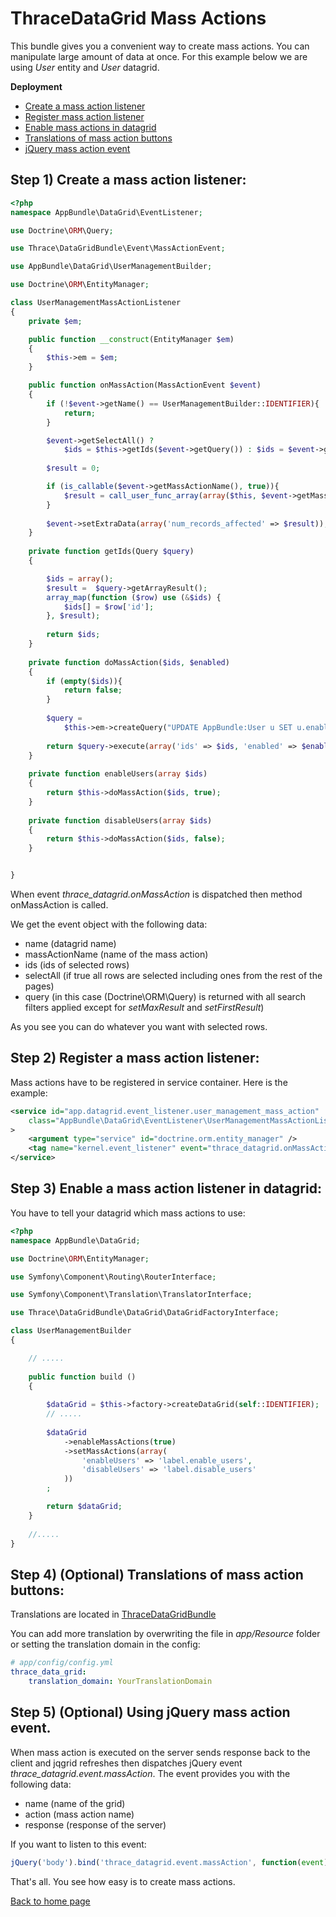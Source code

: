 ThraceDataGrid Mass Actions
============================
This bundle gives you a convenient way to create mass actions.
You can manipulate large amount of data at once. 
For this example below we are using *User* entity and *User* datagrid.

**Deployment**

* [Create a mass action listener](#create-mass-action-listener)
* [Register mass action listener](#register-mass-action-listener)
* [Enable mass actions in datagrid](#enable-mass-action-listener)
* [Translations of mass action buttons](#translations-mass-action-buttons)
* [jQuery mass action event](#jQuery-mass-action-event)

<a name="create-mass-action-listener"></a>

## Step 1) Create a mass action listener:

``` php
<?php
namespace AppBundle\DataGrid\EventListener;

use Doctrine\ORM\Query;

use Thrace\DataGridBundle\Event\MassActionEvent;

use AppBundle\DataGrid\UserManagementBuilder;

use Doctrine\ORM\EntityManager;

class UserManagementMassActionListener
{
    private $em;

    public function __construct(EntityManager $em)
    {
        $this->em = $em;
    }

    public function onMassAction(MassActionEvent $event)
    {
        if (!$event->getName() == UserManagementBuilder::IDENTIFIER){
            return;
        }

        $event->getSelectAll() ? 
            $ids = $this->getIds($event->getQuery()) : $ids = $event->getIds();
        
        $result = 0;

        if (is_callable($event->getMassActionName(), true)){
            $result = call_user_func_array(array($this, $event->getMassActionName()), array('ids' => $ids));
        }
   
        $event->setExtraData(array('num_records_affected' => $result));
    }
    
    private function getIds(Query $query)
    {

        $ids = array();
        $result =  $query->getArrayResult(); 
        array_map(function ($row) use (&$ids) {
            $ids[] = $row['id'];
        }, $result);
        
        return $ids;
    }
    
    private function doMassAction($ids, $enabled)
    {
        if (empty($ids)){
            return false;
        }
        
        $query =
            $this->em->createQuery("UPDATE AppBundle:User u SET u.enabled = :enabled WHERE u.id IN (:ids)");
        
        return $query->execute(array('ids' => $ids, 'enabled' => $enabled));
    }
    
    private function enableUsers(array $ids)
    {
        return $this->doMassAction($ids, true);
    }
    
    private function disableUsers(array $ids)
    {
        return $this->doMassAction($ids, false);
    }


}
```

When event *thrace_datagrid.onMassAction* is dispatched then method onMassAction is called.

We get the event object with the following data:
 - name (datagrid name)
 - massActionName (name of the mass action)
 - ids (ids of selected rows)
 - selectAll (if true all rows are selected including ones from the rest of the pages)
 - query (in this case (Doctrine\ORM\Query) is returned with all search filters applied except for *setMaxResult* and *setFirstResult*)
 
 As you see you can do whatever you want with selected rows.
 
<a name="register-mass-action-listener"></a>

## Step 2) Register a mass action listener:

Mass actions have to be registered in service container. Here is the example:

``` xml
<service id="app.datagrid.event_listener.user_management_mass_action" 
	class="AppBundle\DataGrid\EventListener\UserManagementMassActionListener"
>
	<argument type="service" id="doctrine.orm.entity_manager" />
	<tag name="kernel.event_listener" event="thrace_datagrid.onMassAction" method="onMassAction" />
</service>
```

<a name="enable-mass-action-listener"></a>

## Step 3) Enable a mass action listener in datagrid:

You have to tell your datagrid which mass actions to use:

``` php
<?php
namespace AppBundle\DataGrid;

use Doctrine\ORM\EntityManager;

use Symfony\Component\Routing\RouterInterface;

use Symfony\Component\Translation\TranslatorInterface;

use Thrace\DataGridBundle\DataGrid\DataGridFactoryInterface;

class UserManagementBuilder
{

	// .....
	
    public function build ()
    {
        
        $dataGrid = $this->factory->createDataGrid(self::IDENTIFIER);
        // .....
        
		$dataGrid
            ->enableMassActions(true)
            ->setMassActions(array(
                'enableUsers' => 'label.enable_users',        
                'disableUsers' => 'label.disable_users'        
            ))
        ;

        return $dataGrid;
    }
    
    //.....
}
```

<a name="translations-mass-action-buttons"></a>

## Step 4) (Optional) Translations of mass action buttons:

Translations are located in [ThraceDataGridBundle](../translations/ThraceDataGridBundle.en.xlf)

You can add more translation by overwriting the file in *app/Resource* folder or setting the translation domain in the config:

```yaml
# app/config/config.yml
thrace_data_grid:
	translation_domain: YourTranslationDomain
```

<a name="jQuery-mass-action-event"></a>

## Step 5) (Optional) Using jQuery mass action event.

When mass action is executed on the server sends response back to the client and jqgrid refreshes 
then dispatches jQuery event *thrace_datagrid.event.massAction*. The event provides you with the following data:
 - name (name of the grid)
 - action (mass action name)
 - response (response of the server)
 
 If you want to listen to this event: 
 
 ``` javascript
 jQuery('body').bind('thrace_datagrid.event.massAction', function(event){})
 ```
 
 That's all. You see how easy is to create mass actions.
 
 [Back to home page](index.md)

